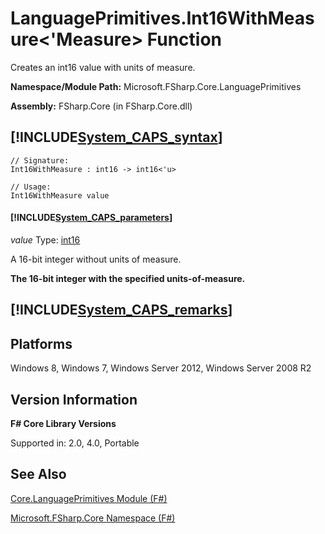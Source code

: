 # LanguagePrimitives.Int16WithMeasure<'Measure> Function

Creates an int16 value with units of measure.

**Namespace/Module Path:** Microsoft.FSharp.Core.LanguagePrimitives

**Assembly:** FSharp.Core (in FSharp.Core.dll)


## [!INCLUDE[System_CAPS_syntax](//System/Token/System_CAPS_syntax_md.md)]

```
// Signature:
Int16WithMeasure : int16 -> int16<'u>

// Usage:
Int16WithMeasure value
```

#### [!INCLUDE[System_CAPS_parameters](//System/Token/System_CAPS_parameters_md.md)]
*value*
Type: [int16](http://msdn.microsoft.com/en-us/library/608e612c-5a8e-40c4-912f-55788628cb9b)


A 16-bit integer without units of measure.



**The 16-bit integer with the specified units-of-measure.**
## [!INCLUDE[System_CAPS_remarks](//System/Token/System_CAPS_remarks_md.md)]

## Platforms
Windows 8, Windows 7, Windows Server 2012, Windows Server 2008 R2


## Version Information
**F# Core Library Versions**

Supported in: 2.0, 4.0, Portable




## See Also
[Core.LanguagePrimitives Module &#40;F&#35;&#41;](Core.LanguagePrimitives+Module+28%F%2329%.md)

[Microsoft.FSharp.Core Namespace &#40;F&#35;&#41;](Microsoft.FSharp.Core+Namespace+28%F%2329%.md)

